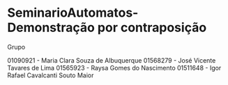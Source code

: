 # SeminarioAutomatos- Demonstração por contraposição

Grupo 

01090921 - Maria Clara Souza de Albuquerque
01568279 - José Vicente Tavares de Lima
01565923 - Raysa Gomes do Nascimento
01511648 - Igor Rafael Cavalcanti Souto Maior
